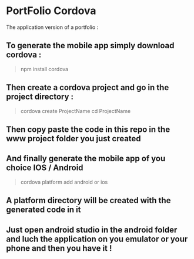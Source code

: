 # PortFolio Cordova

The application version of a portfolio :

## To generate the mobile app simply download cordova :

> npm install cordova

## Then create a cordova project and go in the project directory :

> cordova create ProjectName
> cd ProjectName

## Then copy paste the code in this repo in the www project folder you just created 
## And finally generate the mobile app of you choice IOS / Android

> cordova platform add android or ios

## A platform directory will be created with the generated code in it 

## Just open android studio in the android folder and luch the application on you emulator or your phone and then you have it !


